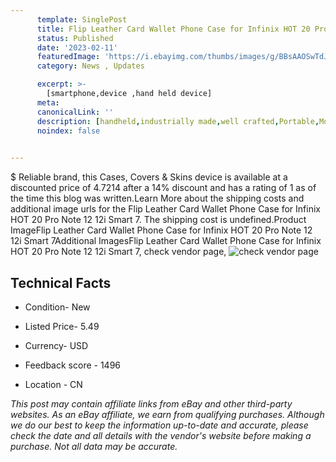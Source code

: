 ```yaml
---
      template: SinglePost
      title: Flip Leather Card Wallet Phone Case for Infinix HOT 20 Pro Note 12 12i Smart 7
      status: Published
      date: '2023-02-11'
      featuredImage: 'https://i.ebayimg.com/thumbs/images/g/BBsAAOSwTdJj4eo1/s-l225.jpg'
      category: News , Updates

      excerpt: >-
        [smartphone,device ,hand held device]
      meta:
      canonicalLink: ''
      description: [handheld,industrially made,well crafted,Portable,Mobile,Compact,Convenient,Lightweight,Maneuverable,Man-portable,Miniature,Carriable,Hand-held,Light,Holdable,Transportable,Mobile device,Pocket-sized,On-the-go,Wireless,Cordless,Compact size,Convenient size, smartphone,device ,hand held device]
      noindex: false

        
---
```

$
    Reliable brand, this Cases, Covers & Skins device is available at a discounted price of 4.7214 after a 14% discount and has a rating of 1 as of the time this blog was written.Learn More about the shipping costs and additional image urls for the Flip Leather Card Wallet Phone Case for Infinix HOT 20 Pro Note 12 12i Smart 7. The shipping cost is undefined.Product ImageFlip Leather Card Wallet Phone Case for Infinix HOT 20 Pro Note 12 12i Smart 7Additional ImagesFlip Leather Card Wallet Phone Case for Infinix HOT 20 Pro Note 12 12i Smart 7, check vendor page, ![check vendor page](https://origin-galleryplus.ebayimg.com/ws/web/325526373558_2_0_1/225x225.jpg,https://origin-galleryplus.ebayimg.com/ws/web/325526373558_3_0_1/225x225.jpg,https://origin-galleryplus.ebayimg.com/ws/web/325526373558_4_0_1/225x225.jpg,https://origin-galleryplus.ebayimg.com/ws/web/325526373558_5_0_1/225x225.jpg,https://origin-galleryplus.ebayimg.com/ws/web/325526373558_6_0_1/225x225.jpg,https://origin-galleryplus.ebayimg.com/ws/web/325526373558_7_0_1/225x225.jpg,https://origin-galleryplus.ebayimg.com/ws/web/325526373558_8_0_1/225x225.jpg,https://origin-galleryplus.ebayimg.com/ws/web/325526373558_9_0_1/225x225.jpg,https://origin-galleryplus.ebayimg.com/ws/web/325526373558_10_0_1/225x225.jpg,https://origin-galleryplus.ebayimg.com/ws/web/325526373558_11_0_1/225x225.jpg,https://origin-galleryplus.ebayimg.com/ws/web/325526373558_12_0_1/225x225.jpg)
    
    

 ## Technical Facts 



     
      

 - Condition- New 


      

 - Listed Price- 5.49 


      

 - Currency- USD 


      

 - Feedback score - 1496 


      

 - Location - CN 


      
      

 *_This post may contain affiliate links from eBay and other third-party websites. As an eBay affiliate, we earn from qualifying purchases. Although we do our best to keep the information up-to-date and accurate, please check the date and all details with the vendor's website before making a purchase. Not all data may be accurate._*



    
    
    
    
    